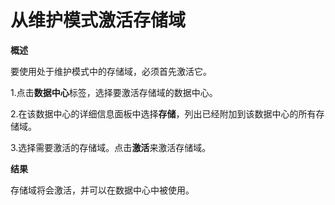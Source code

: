 # 从维护模式激活存储域

**概述**

要使用处于维护模式中的存储域，必须首先激活它。

1.点击**数据中心**标签，选择要激活存储域的数据中心。

2.在该数据中心的详细信息面板中选择**存储**，列出已经附加到该数据中心的所有存储域。

3.选择需要激活的存储域。点击**激活**来激活存储域。

**结果**

存储域将会激活，并可以在数据中心中被使用。

